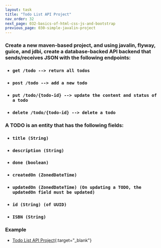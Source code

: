 ```yaml
---
layout: task
title: "Todo List API Project"
nav_order: 32
next_page: 032-basics-of-html-css-js-and-bootstrap
previous_page: 030-simple-javalin-project
---
```

### Create a new maven-based project, and using javalin, flyway, guice, and jdbi, create a database-backed API backend that sends/receives JSON with the following endpoints: 
- ### **```get /todo --> return all todos```**
- ### **```post /todo --> add a new todo```**
- ### **```put /todo/{todo-id} --> update the content and status of a todo```**
- ### **```delete /todo/{todo-id} --> delete a todo```**

### A TODO is an entity that has the following fields:
- ### **```title (String)```**
- ### **```description (String)```**
- ### **```done (boolean)```**
- ### **```createdOn (ZonedDateTime)```**
- ### **```updatedOn (ZonedDateTime) (On updating a TODO, the updatedOn field must be updated)```** 
- ### **```id (String) (of UUID)```** 
- ### **```ISBN (String)```**

### Example 
- [Todo List API Project](https://github.com/AbbasNassar/training-examples/tree/main/todo-list-api-project){:target="_blank"}